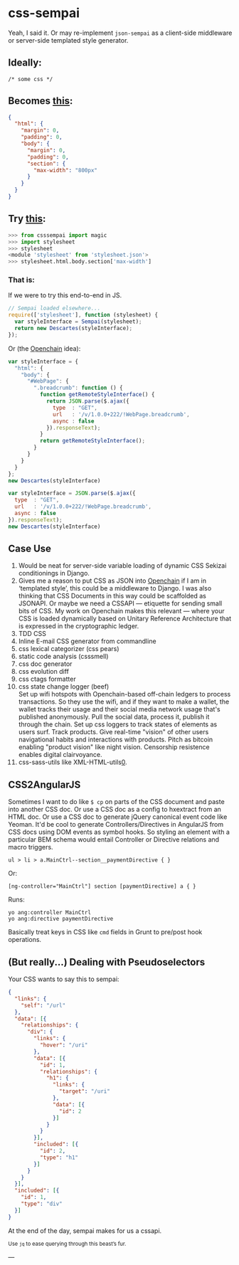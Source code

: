 # css-sempai

Yeah, I said it. Or may re-implement `json-sempai` as a client-side middleware or server-side templated style generator.

## Ideally:

    /* some css */

## Becomes [this][0]:

```json
{
  "html": {
    "margin": 0,
    "padding": 0,
    "body": {
      "margin": 0,
      "padding": 0,
      "section": {
        "max-width": "800px"
      }
    }
  }
}
```

## Try [this][1]:

```python
>>> from csssempai import magic
>>> import stylesheet
>>> stylesheet
<module 'stylesheet' from 'stylesheet.json'>
>>> stylesheet.html.body.section['max-width']
```

### That is:

If we were to try this end-to-end in JS.

```javascript
// Sempai loaded elsewhere...
require(['stylesheet'], function (stylesheet) {
  var styleInterface = Sempai(stylesheet);
  return new Descartes(styleInterface);
});
```

Or (the [Openchain][3] idea):

```javascript
var styleInterface = {
  "html": {
    "body": {
      "#WebPage": {
        ".breadcrumb": function () {
          function getRemoteStyleInterface() {
            return JSON.parse($.ajax({
              type  : "GET",
              url   : '/v/1.0.0+222/!WebPage.breadcrumb',
              async : false
            }).responseText);
          }
          return getRemoteStyleInterface();
        }
      }
    }
  }
};
new Descartes(styleInterface)
```

```javascript
var styleInterface = JSON.parse($.ajax({
  type  : "GET",
  url   : '/v/1.0.0+222/!WebPage.breadcrumb',
  async : false
}).responseText);
new Descartes(styleInterface)
```

## Case Use

1. Would be neat for server-side variable loading of dynamic CSS Sekizai conditionings in Django.
2. Gives me a reason to put CSS as JSON into [Openchain][3] if I am in ‘templated style’, this could be a middleware to Django. 
   I was also thinking that CSS Documents in this way could be scaffolded as JSONAPI. Or maybe we need a CSSAPI — etiquette for sending small bits of CSS. My work on Openchain makes this relevant — where your CSS is loaded dynamically based on Unitary Reference Architecture that is expressed in the cryptographic ledger.
3. TDD CSS
4. Inline E-mail CSS generator from commandline
5. css lexical categorizer (css pears)
6. static code analysis (csssmell)
7. css doc generator
8. css evolution diff
9. css ctags formatter
10. css state change logger (beef)  
    Set up wifi hotspots with Openchain-based off-chain ledgers to process transactions. So they use the wifi, and if they want to make a wallet, the wallet tracks their usage and their social media network usage that's published anonymously. Pull the social data, process it, publish it through the chain. Set up css loggers to track states of elements as users surf. Track products. Give real-time "vision" of other users navigational habits and interactions with products. Pitch as bitcoin enabling "product vision" like night vision. Censorship resistence enables digital clairvoyance.
11. css-sass-utils like XML-HTML-utils[0].

## CSS2AngularJS

Sometimes I want to do like `$ cp` on parts of the CSS document and paste into another CSS doc. Or use a CSS doc as a config to hxextract from an HTML doc. Or use a CSS doc to generate jQuery canonical event code like Yeoman. It'd be cool to generate Controllers/Directives in AngularJS from CSS docs using DOM events as symbol hooks. So styling an element with a particular BEM schema would entail Controller or Directive relations and macro triggers. 

    ul > li > a.MainCtrl--section__paymentDirective { }

Or:

    [ng-controller="MainCtrl"] section [paymentDirective] a { }

Runs:

    yo ang:controller MainCtrl
    yo ang:directive paymentDirective

Basically treat keys in CSS like `cmd` fields in Grunt to pre/post hook operations.

## (But really...) Dealing with Pseudoselectors

Your CSS wants to say this to sempai:

```json
{
  "links": {
    "self": "/url"
  },
  "data": [{
    "relationships": {
      "div": {
        "links": {
          "hover": "/uri"
        },
        "data": [{
          "id": 1,
          "relationships": {
            "h1": {
              "links": {
                "target": "/uri"
              },
              "data": [{
                "id": 2
              }]
            }
          }
        }],
        "included": [{
          "id": 2,
          "type": "h1"
        }]
      }
    }
  }],
  "included": [{
    "id": 1,
    "type": "div"
  }]
}
```

At the end of the day, sempai makes for us a cssapi.

<small>Use `jq` to ease querying through this beast’s fur.</small>

—

[0]: https://descartes.io/
[1]: https://github.com/kragniz/json-sempai/
[3]: https://docs.openchain.org/en/latest/api/ledger.html#id3
[4]: http://www.w3.org/Tools/HTML-XML-utils/README
